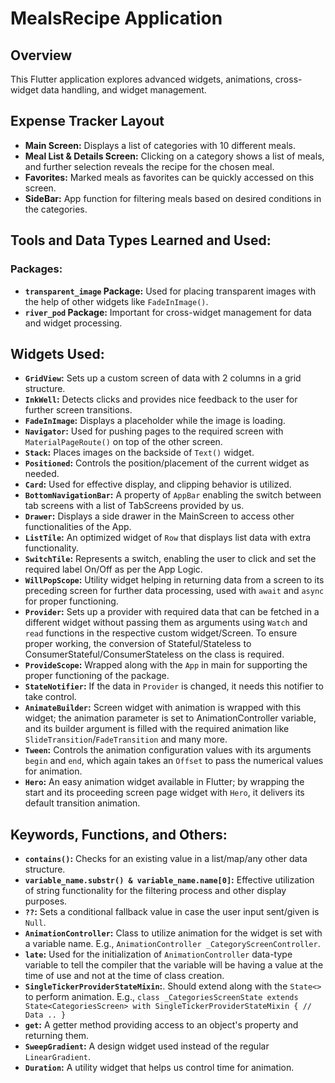 # MealsRecipe Application

## Overview
This Flutter application explores advanced widgets, animations, cross-widget data handling, and widget management.

## Expense Tracker Layout
- **Main Screen:** Displays a list of categories with 10 different meals.
- **Meal List & Details Screen:** Clicking on a category shows a list of meals, and further selection reveals the recipe for the chosen meal.
- **Favorites:** Marked meals as favorites can be quickly accessed on this screen.
- **SideBar:** App function for filtering meals based on desired conditions in the categories.

## Tools and Data Types Learned and Used:

### Packages:
- **`transparent_image` Package:** Used for placing transparent images with the help of other widgets like `FadeInImage()`.
- **`river_pod` Package:** Important for cross-widget management for data and widget processing.

## Widgets Used:
- **`GridView`:** Sets up a custom screen of data with 2 columns in a grid structure.
- **`InkWell`:** Detects clicks and provides nice feedback to the user for further screen transitions.
- **`FadeInImage`:** Displays a placeholder while the image is loading.
- **`Navigator`:** Used for pushing pages to the required screen with `MaterialPageRoute()` on top of the other screen.
- **`Stack`:** Places images on the backside of `Text()` widget.
- **`Positioned`:** Controls the position/placement of the current widget as needed.
- **`Card`:** Used for effective display, and clipping behavior is utilized.
- **`BottomNavigationBar`:** A property of `AppBar` enabling the switch between tab screens with a list of TabScreens provided by us.
- **`Drawer`:** Displays a side drawer in the MainScreen to access other functionalities of the App.
- **`ListTile`:** An optimized widget of `Row` that displays list data with extra functionality.
- **`SwitchTile`:** Represents a switch, enabling the user to click and set the required label On/Off as per the App Logic.
- **`WillPopScope`:** Utility widget helping in returning data from a screen to its preceding screen for further data processing, used with `await` and `async` for proper functioning.
- **`Provider`:** Sets up a provider with required data that can be fetched in a different widget without passing them as arguments using `Watch` and `read` functions in the respective custom widget/Screen. To ensure proper working, the conversion of Stateful/Stateless to ConsumerStateful/ConsumerStateless on the class is required.
- **`ProvideScope`:** Wrapped along with the `App` in main for supporting the proper functioning of the package.
- **`StateNotifier`:** If the data in `Provider` is changed, it needs this notifier to take control.
- **`AnimateBuilder`:** Screen widget with animation is wrapped with this widget; the animation parameter is set to AnimationController variable, and its builder argument is filled with the required animation like `SlideTransition`/`FadeTransition` and many more.
- **`Tween`:** Controls the animation configuration values with its arguments `begin` and `end`, which again takes an `Offset` to pass the numerical values for animation.
- **`Hero`:** An easy animation widget available in Flutter; by wrapping the start and its proceeding screen page widget with `Hero`, it delivers its default transition animation.

## Keywords, Functions, and Others:
- **`contains()`:** Checks for an existing value in a list/map/any other data structure.
- **`variable_name.substr() & variable_name.name[0]`:** Effective utilization of string functionality for the filtering process and other display purposes.
- **`??`:** Sets a conditional fallback value in case the user input sent/given is `Null`.
- **`AnimationController`:** Class to utilize animation for the widget is set with a variable name. E.g., `AnimationController _CategoryScreenController`.
- **`late`:** Used for the initialization of `AnimationController` data-type variable to tell the compiler that the variable will be having a value at the time of use and not at the time of class creation.
- **`SingleTickerProviderStateMixin`:**. Should extend along with the `State<>` to perform animation. E.g., `class _CategoriesScreenState extends State<CategoriesScreen> with SingleTickerProviderStateMixin { // Data .. }`
- **`get`:** A getter method providing access to an object's property and returning them.
- **`SweepGradient`:** A design widget used instead of the regular `LinearGradient`.
- **`Duration`:** A utility widget that helps us control time for animation.

